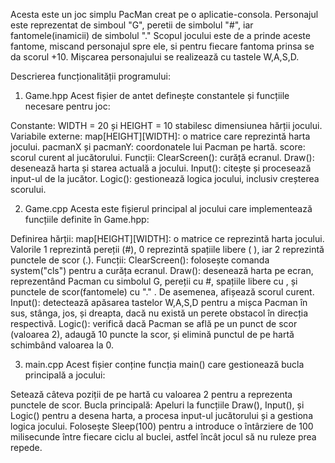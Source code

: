 Acesta este un joc simplu PacMan creat pe o aplicatie-consola. Personajul este reprezentat de simboul "G", peretii de simbolul "#", iar fantomele(inamicii) de simbolul "." Scopul jocului este de a prinde aceste fantome, miscand personajul spre ele, si pentru fiecare fantoma prinsa se da scorul +10. Mișcarea personajului se realizează cu tastele W,A,S,D.

Descrierea funcționalității programului:

1. Game.hpp
Acest fișier de antet definește constantele și funcțiile necesare pentru joc:

Constante:
WIDTH = 20 și HEIGHT = 10 stabilesc dimensiunea hărții jocului.
Variabile externe:
map[HEIGHT][WIDTH]: o matrice care reprezintă harta jocului.
pacmanX și pacmanY: coordonatele lui Pacman pe hartă.
score: scorul curent al jucătorului.
Funcții:
ClearScreen(): curăță ecranul.
Draw(): desenează harta și starea actuală a jocului.
Input(): citește și procesează input-ul de la jucător.
Logic(): gestionează logica jocului, inclusiv creșterea scorului.

2. Game.cpp
Acesta este fișierul principal al jocului care implementează funcțiile definite în Game.hpp:

Definirea hărții:
map[HEIGHT][WIDTH]: o matrice ce reprezintă harta jocului. Valorile 1 reprezintă pereții (#), 0 reprezintă spațiile libere ( ), iar 2 reprezintă punctele de scor (.).
Funcții:
ClearScreen(): folosește comanda system("cls") pentru a curăța ecranul.
Draw(): desenează harta pe ecran, reprezentând Pacman cu simbolul G, pereții cu #, spațiile libere cu , și punctele de scor(fantomele) cu "." . De asemenea, afișează scorul curent.
Input(): detectează apăsarea tastelor W,A,S,D pentru a mișca Pacman în sus, stânga, jos, și dreapta, dacă nu există un perete obstacol în direcția respectivă.
Logic(): verifică dacă Pacman se află pe un punct de scor (valoarea 2), adaugă 10 puncte la scor, și elimină punctul de pe hartă schimbând valoarea la 0.

3. main.cpp
Acest fișier conține funcția main() care gestionează bucla principală a jocului:

Setează câteva poziții de pe hartă cu valoarea 2 pentru a reprezenta punctele de scor.
Bucla principală:
Apeluri la funcțiile Draw(), Input(), și Logic() pentru a desena harta, a procesa input-ul jucătorului și a gestiona logica jocului.
Folosește Sleep(100) pentru a introduce o întârziere de 100 milisecunde între fiecare ciclu al buclei, astfel încât jocul să nu ruleze prea repede.
